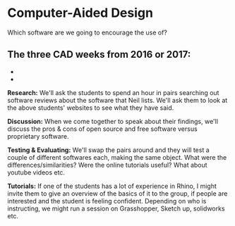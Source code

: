 # Computer-Aided Design

Which software are we going to encourage the use of?

The three CAD weeks from 2016 or 2017:
- 
- 
- 

**Research:** We'll ask the students to spend an hour in pairs searching out software reviews about the software that Neil lists. We'll ask them to look at the above students' websites to see what they have said. 

**Discussion:** When we come together to speak about their findings, we'll discuss the pros & cons of open source and free software versus proprietary software. 

**Testing & Evaluating:** We'll swap the pairs around and they will test a couple of different softwares each, making the same object. What were the differences/similarities? Were the online tutorials useful? What about youtube videos etc.

**Tutorials:** If one of the students has a lot of experience in Rhino, I might invite them to give an overview of the basics of it to the group, if people are interested and the student is feeling confident. Depending on who is instructing, we might run a session on Grasshopper, Sketch up, solidworks etc.